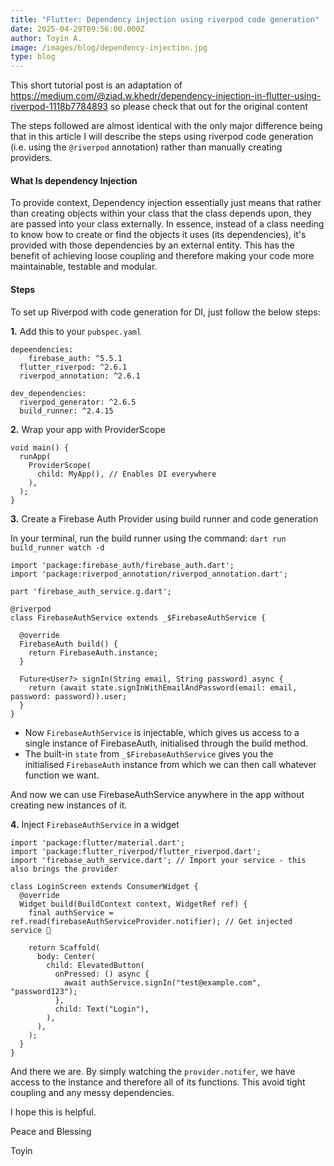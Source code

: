 ```yaml
---
title: "Flutter: Dependency injection using riverpod code generation"
date: 2025-04-29T09:56:00.000Z
author: Toyin A.
image: /images/blog/dependency-injection.jpg
type: blog
---
```

This short tutorial post is an adaptation of <https://medium.com/@ziad.w.khedr/dependency-injection-in-flutter-using-riverpod-1118b7784893> so please check that out for the original content

The steps followed are almost identical with the only major difference being that in this article I will describe the steps using riverpod code generation (i.e. using the `@riverpod` annotation) rather than manually creating providers. 

#### What Is dependency Injection

To provide context, Dependency injection essentially just means that rather than creating objects within your class that the class depends upon, they are passed into your class externally. In essence, instead of a class needing to know how to create or find the objects it uses (its dependencies), it's provided with those dependencies by an external entity. This has the benefit of achieving loose coupling and therefore making your code more maintainable, testable and modular.

#### Steps

To set up Riverpod with code generation for DI, just follow the below steps:

**1.** Add this to your `pubspec.yaml`

```
depeendencies:
	firebase_auth: ^5.5.1  
  flutter_riverpod: ^2.6.1
  riverpod_annotation: ^2.6.1
  
dev_dependencies:
  riverpod_generator: ^2.6.5
  build_runner: ^2.4.15
```

**2.** Wrap your app with ProviderScope

```
void main() {
  runApp(
    ProviderScope(
      child: MyApp(), // Enables DI everywhere
    ),
  );
}
```

**3.** Create a Firebase Auth Provider using build runner and code generation

In your terminal, run the build runner using the command: `dart run build_runner watch -d `

```
import 'package:firebase_auth/firebase_auth.dart';
import 'package:riverpod_annotation/riverpod_annotation.dart';

part 'firebase_auth_service.g.dart';

@riverpod
class FirebaseAuthService extends _$FirebaseAuthService {

  @override
  FirebaseAuth build() {
    return FirebaseAuth.instance;
  }
  
  Future<User?> signIn(String email, String password) async {
    return (await state.signInWithEmailAndPassword(email: email, password: password)).user;
  }
}
```

* Now `FirebaseAuthService` is injectable, which gives us access to a single instance of FirebaseAuth, initialised through the build method.
* The built-in `state` from `_$FirebaseAuthService` gives you the initialised `FirebaseAuth` instance from which we can then call whatever function we want.

And now we can use FirebaseAuthService anywhere in the app without creating new instances of it. 

**4.** Inject `FirebaseAuthService` in a widget

```
import 'package:flutter/material.dart';
import 'package:flutter_riverpod/flutter_riverpod.dart';
import 'firebase_auth_service.dart'; // Import your service - this also brings the provider

class LoginScreen extends ConsumerWidget {
  @override
  Widget build(BuildContext context, WidgetRef ref) {
    final authService = ref.read(firebaseAuthServiceProvider.notifier); // Get injected service 🎯

    return Scaffold(
      body: Center(
        child: ElevatedButton(
          onPressed: () async {
            await authService.signIn("test@example.com", "password123");
          },
          child: Text("Login"),
        ),
      ),
    );
  }
}
```

And there we are. By simply watching the `provider.notifer`, we have access to the instance and therefore all of its functions. This avoid tight coupling and any messy dependencies.

I hope this is helpful.

Peace and Blessing

Toyin
